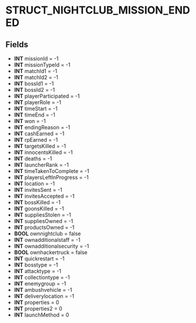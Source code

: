 # STRUCT_NIGHTCLUB_MISSION_ENDED

## Fields
* **INT** missionId = -1
* **INT** missionTypeId = -1
* **INT** matchId1 = -1
* **INT** matchId2 = -1
* **INT** bossId1 = -1
* **INT** bossId2 = -1
* **INT** playerParticipated = -1
* **INT** playerRole = -1
* **INT** timeStart = -1
* **INT** timeEnd = -1
* **INT** won = -1
* **INT** endingReason = -1
* **INT** cashEarned = -1
* **INT** rpEarned = -1
* **INT** targetsKilled = -1
* **INT** innocentsKilled = -1
* **INT** deaths = -1
* **INT** launcherRank = -1
* **INT** timeTakenToComplete = -1
* **INT** playersLeftInProgress = -1
* **INT** location = -1
* **INT** invitesSent = -1
* **INT** invitesAccepted = -1
* **INT** bossKilled = -1
* **INT** goonsKilled = -1
* **INT** suppliesStolen = -1
* **INT** suppliesOwned = -1
* **INT** productsOwned = -1
* **BOOL** ownnightclub = false
* **INT** ownadditionalstaff = -1
* **INT** ownadditionalsecurity = -1
* **BOOL** ownhackertruck = false
* **INT** quickrestart = -1
* **INT** bosstype = -1
* **INT** attacktype = -1
* **INT** collectiontype = -1
* **INT** enemygroup = -1
* **INT** ambushvehicle = -1
* **INT** deliverylocation = -1
* **INT** properties = 0
* **INT** properties2 = 0
* **INT** launchMethod = 0